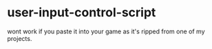 # user-input-control-script
wont work if you paste it into your game as it's ripped from one of my projects.
